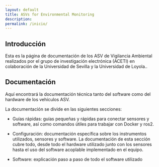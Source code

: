 ```yaml
---
layout: default
title: ASVs for Environmental Monitoring
description: 
permalink: /inicio/
---
```


## Introducción

Esta es la página de documentación de los ASV de Vigilancia Ambiental realizados por el grupo de investigación electrónica (ACETI) en colaboración de la Universidad de Sevilla y la Universidad de Loyola..

## Documentación

Aquí encontrará la documentación técnica tanto del software como del hardware de los vehículos ASV.

La documentación se divide en las siguientes secciones:

* Guías rápidas: guías pequeñas y rápidas para conectar sensores y software, así como comandos útiles para trabajar con Docker y ros2.

* Configuración: documentación específica sobre los instrumentos utilizados, sensores y software. La documentación de esta sección cubre todo, desde todo el hardware utilizado junto con los sensores hasta el uso del software acoplable implementado en el equipo.

* Software: explicación paso a paso de todo el software utilizado